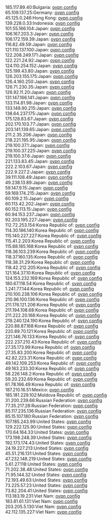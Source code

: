 185.117.89.40:Bulgaria: [ovpn config](vpn/185_117_89_40.ovpn)  
65.109.137.25:Germany: [ovpn config](vpn/65_109_137_25.ovpn)  
45.125.0.246:Hong Kong: [ovpn config](vpn/45_125_0_246.ovpn)  
139.228.0.33:Indonesia: [ovpn config](vpn/139_228_0_33.ovpn)  
101.55.166.104:Japan: [ovpn config](vpn/101_55_166_104.ovpn)  
106.167.203.3:Japan: [ovpn config](vpn/106_167_203_3.ovpn)  
106.172.159.39:Japan: [ovpn config](vpn/106_172_159_39.ovpn)  
116.82.49.59:Japan: [ovpn config](vpn/116_82_49_59.ovpn)  
121.110.137.100:Japan: [ovpn config](vpn/121_110_137_100.ovpn)  
122.208.249.171:Japan: [ovpn config](vpn/122_208_249_171.ovpn)  
122.221.24.92:Japan: [ovpn config](vpn/122_221_24_92.ovpn)  
124.110.254.152:Japan: [ovpn config](vpn/124_110_254_152.ovpn)  
125.199.43.80:Japan: [ovpn config](vpn/125_199_43_80.ovpn)  
126.203.155.175:Japan: [ovpn config](vpn/126_203_155_175.ovpn)  
126.4.160.250:Japan: [ovpn config](vpn/126_4_160_250.ovpn)  
126.71.230.35:Japan: [ovpn config](vpn/126_71_230_35.ovpn)  
126.92.11.20:Japan: [ovpn config](vpn/126_92_11_20.ovpn)  
131.147.166.141:Japan: [ovpn config](vpn/131_147_166_141.ovpn)  
133.114.81.98:Japan: [ovpn config](vpn/133_114_81_98.ovpn)  
133.149.90.215:Japan: [ovpn config](vpn/133_149_90_215.ovpn)  
138.64.237.175:Japan: [ovpn config](vpn/138_64_237_175.ovpn)  
175.128.83.67:Japan: [ovpn config](vpn/175_128_83_67.ovpn)  
202.170.103.77:Japan: [ovpn config](vpn/202_170_103_77.ovpn)  
203.141.139.65:Japan: [ovpn config](vpn/203_141_139_65.ovpn)  
211.2.35.206:Japan: [ovpn config](vpn/211_2_35_206.ovpn)  
218.221.195.95:Japan: [ovpn config](vpn/218_221_195_95.ovpn)  
219.100.37.1:Japan: [ovpn config](vpn/219_100_37_1.ovpn)  
219.100.37.225:Japan: [ovpn config](vpn/219_100_37_225.ovpn)  
219.100.37.6:Japan: [ovpn config](vpn/219_100_37_6.ovpn)  
221.133.83.45:Japan: [ovpn config](vpn/221_133_83_45.ovpn)  
222.2.103.67:Japan: [ovpn config](vpn/222_2_103_67.ovpn)  
222.9.227.2:Japan: [ovpn config](vpn/222_9_227_2.ovpn)  
39.111.108.49:Japan: [ovpn config](vpn/39_111_108_49.ovpn)  
49.238.13.89:Japan: [ovpn config](vpn/49_238_13_89.ovpn)  
59.147.9.15:Japan: [ovpn config](vpn/59_147_9_15.ovpn)  
59.169.174.215:Japan: [ovpn config](vpn/59_169_174_215.ovpn)  
60.109.2.15:Japan: [ovpn config](vpn/60_109_2_15.ovpn)  
60.113.42.202:Japan: [ovpn config](vpn/60_113_42_202.ovpn)  
60.152.113.15:Japan: [ovpn config](vpn/60_152_113_15.ovpn)  
60.94.153.237:Japan: [ovpn config](vpn/60_94_153_237.ovpn)  
92.203.195.227:Japan: [ovpn config](vpn/92_203_195_227.ovpn)  
112.72.253.154:Korea Republic of: [ovpn config](vpn/112_72_253_154.ovpn)  
114.30.186.140:Korea Republic of: [ovpn config](vpn/114_30_186_140.ovpn)  
115.140.227.227:Korea Republic of: [ovpn config](vpn/115_140_227_227.ovpn)  
115.41.2.203:Korea Republic of: [ovpn config](vpn/115_41_2_203.ovpn)  
115.88.185.168:Korea Republic of: [ovpn config](vpn/115_88_185_168.ovpn)  
118.36.103.239:Korea Republic of: [ovpn config](vpn/118_36_103_239.ovpn)  
118.37.160.135:Korea Republic of: [ovpn config](vpn/118_37_160_135.ovpn)  
118.38.31.29:Korea Republic of: [ovpn config](vpn/118_38_31_29.ovpn)  
118.42.212.205:Korea Republic of: [ovpn config](vpn/118_42_212_205.ovpn)  
121.164.37.10:Korea Republic of: [ovpn config](vpn/121_164_37_10.ovpn)  
124.153.232.169:Korea Republic of: [ovpn config](vpn/124_153_232_169.ovpn)  
180.67.118.54:Korea Republic of: [ovpn config](vpn/180_67_118_54.ovpn)  
1.241.77.144:Korea Republic of: [ovpn config](vpn/1_241_77_144.ovpn)  
210.100.238.106:Korea Republic of: [ovpn config](vpn/210_100_238_106.ovpn)  
210.96.100.136:Korea Republic of: [ovpn config](vpn/210_96_100_136.ovpn)  
211.176.121.206:Korea Republic of: [ovpn config](vpn/211_176_121_206.ovpn)  
211.194.108.68:Korea Republic of: [ovpn config](vpn/211_194_108_68.ovpn)  
211.222.20.168:Korea Republic of: [ovpn config](vpn/211_222_20_168.ovpn)  
219.240.124.190:Korea Republic of: [ovpn config](vpn/219_240_124_190.ovpn)  
220.88.87.168:Korea Republic of: [ovpn config](vpn/220_88_87_168.ovpn)  
220.89.70.121:Korea Republic of: [ovpn config](vpn/220_89_70_121.ovpn)  
221.146.76.133:Korea Republic of: [ovpn config](vpn/221_146_76_133.ovpn)  
222.237.210.43:Korea Republic of: [ovpn config](vpn/222_237_210_43.ovpn)  
27.35.173.99:Korea Republic of: [ovpn config](vpn/27_35_173_99.ovpn)  
27.35.83.200:Korea Republic of: [ovpn config](vpn/27_35_83_200.ovpn)  
42.82.223.31:Korea Republic of: [ovpn config](vpn/42_82_223_31.ovpn)  
49.142.109.253:Korea Republic of: [ovpn config](vpn/49_142_109_253.ovpn)  
49.163.233.30:Korea Republic of: [ovpn config](vpn/49_163_233_30.ovpn)  
58.226.148.2:Korea Republic of: [ovpn config](vpn/58_226_148_2.ovpn)  
59.20.232.69:Korea Republic of: [ovpn config](vpn/59_20_232_69.ovpn)  
61.78.166.49:Korea Republic of: [ovpn config](vpn/61_78_166_49.ovpn)  
187.210.16.51:Mexico: [ovpn config](vpn/187_210_16_51.ovpn)  
185.181.229.102:Moldova Republic of: [ovpn config](vpn/185_181_229_102.ovpn)  
31.200.239.66:Russian Federation: [ovpn config](vpn/31_200_239_66.ovpn)  
77.35.217.28:Russian Federation: [ovpn config](vpn/77_35_217_28.ovpn)  
85.117.235.136:Russian Federation: [ovpn config](vpn/85_117_235_136.ovpn)  
85.15.107.180:Russian Federation: [ovpn config](vpn/85_15_107_180.ovpn)  
107.185.243.99:United States: [ovpn config](vpn/107_185_243_99.ovpn)  
129.222.125.90:United States: [ovpn config](vpn/129_222_125_90.ovpn)  
170.64.164.33:United States: [ovpn config](vpn/170_64_164_33.ovpn)  
173.198.248.39:United States: [ovpn config](vpn/173_198_248_39.ovpn)  
192.173.174.43:United States: [ovpn config](vpn/192_173_174_43.ovpn)  
24.19.227.213:United States: [ovpn config](vpn/24_19_227_213.ovpn)  
45.51.216.131:United States: [ovpn config](vpn/45_51_216_131.ovpn)  
47.232.148.219:United States: [ovpn config](vpn/47_232_148_219.ovpn)  
5.61.27.118:United States: [ovpn config](vpn/5_61_27_118.ovpn)  
71.202.38.48:United States: [ovpn config](vpn/71_202_38_48.ovpn)  
71.95.144.32:United States: [ovpn config](vpn/71_95_144_32.ovpn)  
72.193.49.63:United States: [ovpn config](vpn/72_193_49_63.ovpn)  
73.225.57.23:United States: [ovpn config](vpn/73_225_57_23.ovpn)  
73.82.204.41:United States: [ovpn config](vpn/73_82_204_41.ovpn)  
113.183.19.231:Viet Nam: [ovpn config](vpn/113_183_19_231.ovpn)  
183.81.61.131:Viet Nam: [ovpn config](vpn/183_81_61_131.ovpn)  
203.205.5.130:Viet Nam: [ovpn config](vpn/203_205_5_130.ovpn)  
42.112.135.227:Viet Nam: [ovpn config](vpn/42_112_135_227.ovpn)  
